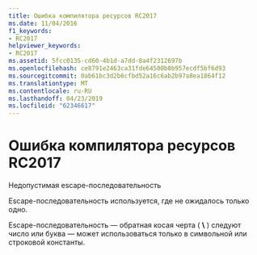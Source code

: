 ```yaml
---
title: Ошибка компилятора ресурсов RC2017
ms.date: 11/04/2016
f1_keywords:
- RC2017
helpviewer_keywords:
- RC2017
ms.assetid: 5fcc0135-cd60-4b1d-a7dd-8a4f2312697b
ms.openlocfilehash: ce8791e2463ca31fde64500b8b957ecdf5bf6d93
ms.sourcegitcommit: 0ab61bc3d2b6cfbd52a16c6ab2b97a8ea1864f12
ms.translationtype: MT
ms.contentlocale: ru-RU
ms.lasthandoff: 04/23/2019
ms.locfileid: "62346617"
---
```

# <a name="resource-compiler-error-rc2017"></a>Ошибка компилятора ресурсов RC2017

Недопустимая escape-последовательность

Escape-последовательность используется, где не ожидалось только одно.

Escape-последовательность — обратная косая черта ( **\\** ) следуют число или буква — может использоваться только в символьной или строковой константы.